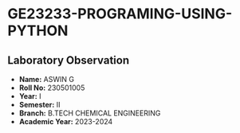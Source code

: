 # GE23233-PROGRAMING-USING-PYTHON
## Laboratory Observation
- **Name:** ASWIN G
- **Roll No:** 230501005
- **Year:**	I
- **Semester:**	II
- **Branch:** B.TECH CHEMICAL ENGINEERING
- **Academic Year:**	2023-2024
